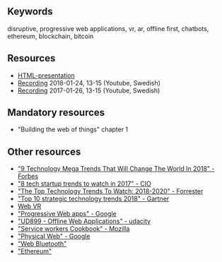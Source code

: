 ## Keywords
disruptive, progressive web applications, vr, ar, offline first, chatbots, ethereum, blockchain, bitcoin

## Resources
- [HTML-presentation](https://rawgit.com/1dv527/syllabus/master/lectures/01-webplatform/index.html#/)
- [Recording](https://youtu.be/j6MOwEC5FRs) 2018-01-24, 13-15 (Youtube, Swedish)
- [Recording](https://youtu.be/l5x-Axv4-j0) 2017-01-26, 13-15 (Youtube, Swedish)

## Mandatory resources
- "Building the web of things" chapter 1

## Other resources
- ["9 Technology Mega Trends That Will Change The World In 2018" - Forbes](https://www.forbes.com/sites/bernardmarr/2017/12/04/9-technology-mega-trends-that-will-change-the-world-in-2018/)
- ["8 tech startup trends to watch in 2017" - CIO](http://www.cio.com/article/3145457/startups/8-tech-startup-trends-to-watch-in-2017.html)
- ["The Top Technology Trends To Watch: 2018-2020" - Forrester](https://go.forrester.com/blogs/top-technology-trends-2018-2020/)
- ["Top 10 strategic technology trends 2018" - Gartner](https://www.gartner.com/smarterwithgartner/gartner-top-10-strategic-technology-trends-for-2018/)
- [Web VR](https://webvr.info/)
- ["Progressive Web apps" - Google](https://developers.google.com/web/progressive-web-apps/)
- ["UD899 - Offline Web Applications" - udacity](https://classroom.udacity.com/courses/ud899)
- ["Service workers Cookbook" - Mozilla](https://serviceworke.rs/)
- ["Physical Web" - Google](https://google.github.io/physical-web/)
- ["Web Bluetooth"](https://webbluetoothcg.github.io/web-bluetooth/)
- ["Ethereum"](https://ethereum.org)
